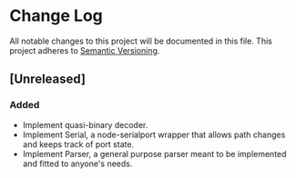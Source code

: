 # Change Log
All notable changes to this project will be documented in this file.
This project adheres to [Semantic Versioning](http://semver.org/).

## [Unreleased]

### Added
- Implement quasi-binary decoder.
- Implement Serial, a node-serialport wrapper that allows path changes and keeps track of port state.
- Implement Parser, a general purpose parser meant to be implemented and fitted to anyone's needs.
